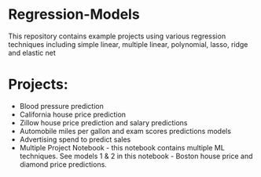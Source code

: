 # Regression-Models
This repository contains example projects using various regression techniques including simple linear, multiple linear, polynomial, lasso, ridge and elastic net

# Projects:
* Blood pressure prediction
* California house price prediction
* Zillow house price prediction and salary predictions
* Automobile miles per gallon and exam scores predictions models
* Advertising spend to predict sales
* Multiple Project Notebook - this notebook contains multiple ML techniques. See models 1 & 2 in this notebook - Boston house price and diamond price predictions.
